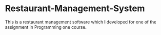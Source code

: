 # Restaurant-Management-System
This is a restaurant management software which I developed for one of the assignment in Programming one course.
